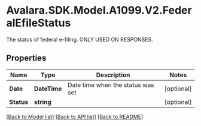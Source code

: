 # Avalara.SDK.Model.A1099.V2.FederalEfileStatus
The status of federal e-filing. ONLY USED ON RESPONSES.

## Properties

Name | Type | Description | Notes
------------ | ------------- | ------------- | -------------
**Date** | **DateTime** | Date time when the status was set | [optional] 
**Status** | **string** |  | [optional] 

[[Back to Model list]](../../../README.md#documentation-for-models) [[Back to API list]](../../../README.md#documentation-for-api-endpoints) [[Back to README]](../../../README.md)


